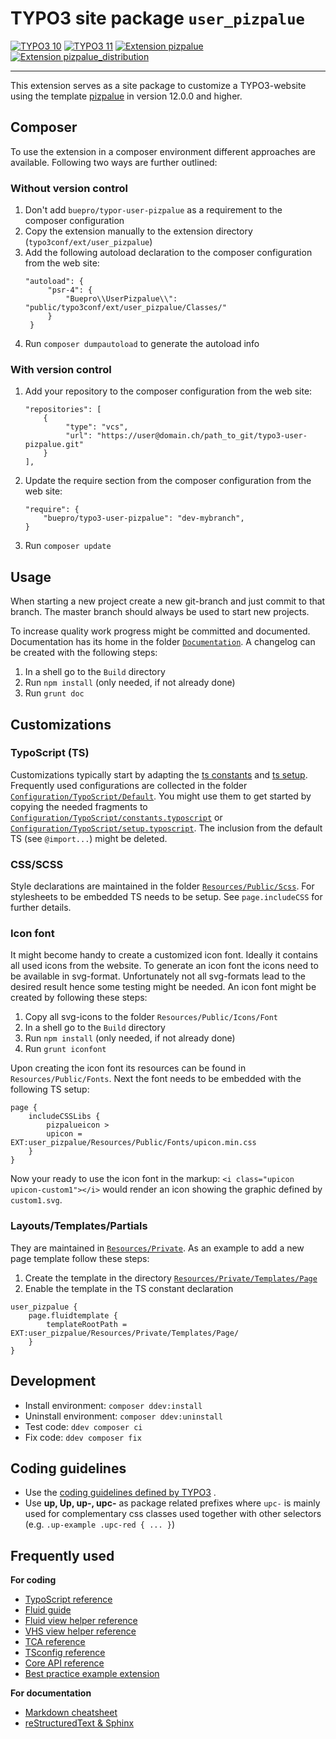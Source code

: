 # TYPO3 site package `user_pizpalue`

[![TYPO3 10](https://img.shields.io/badge/TYPO3-10-orange.svg)](https://get.typo3.org/version/10)
[![TYPO3 11](https://img.shields.io/badge/TYPO3-11-orange.svg)](https://get.typo3.org/version/11)
[![Extension pizpalue](https://img.shields.io/badge/Pizpalue-12-orange.svg)](https://extensions.typo3.org/extension/pizpalue/)
[![Extension pizpalue_distribution](https://img.shields.io/badge/Pizpalue--Distribution-3-orange.svg)](https://extensions.typo3.org/extension/pizpalue_distribution/)

---

This extension serves as a site package to customize a TYPO3-website using the template
[pizpalue](https://github.com/buepro/typo3-pizpalue) in version 12.0.0 and higher.

## Composer

To use the extension in a composer environment different approaches are available. Following two ways are further
outlined:

### Without version control

1. Don't add `buepro/typor-user-pizpalue` as a requirement to the composer configuration
1. Copy the extension manually to the extension directory (`typo3conf/ext/user_pizpalue`)
1. Add the following autoload declaration to the composer configuration from the web site:
   ```
   "autoload": {
        "psr-4": {
            "Buepro\\UserPizpalue\\": "public/typo3conf/ext/user_pizpalue/Classes/"
        }
    }
   ```
1. Run `composer dumpautoload` to generate the autoload info

### With version control

1. Add your repository to the composer configuration from the web site:
   ```
   "repositories": [
       {
            "type": "vcs",
            "url": "https://user@domain.ch/path_to_git/typo3-user-pizpalue.git"
       }
   ],
   ```
1. Update the require section from the composer configuration from the web site:
   ```
   "require": {
       "buepro/typo3-user-pizpalue": "dev-mybranch",
   }
   ```
1. Run `composer update`

## Usage

When starting a new project create a new git-branch and just commit to that branch. The master branch should always be
used to start new projects.

To increase quality work progress might be committed and documented. Documentation has its home in the folder
[`Documentation`](Documentation). A changelog can be created with the following steps:

1. In a shell go to the `Build` directory
1. Run `npm install` (only needed, if not already done)
1. Run `grunt doc`

## Customizations

### TypoScript (TS)

Customizations typically start by adapting the [ts constants](Configuration/TypoScript/constants.typoscript) and
[ts setup](Configuration/TypoScript/setup.typoscript). Frequently used configurations are collected in the
folder [`Configuration/TypoScript/Default`](Configuration/TypoScript/Default). You might use them to get started by
copying the needed fragments to
[`Configuration/TypoScript/constants.typoscript`](Configuration/TypoScript/constants.typoscript) or
[`Configuration/TypoScript/setup.typoscript`](Configuration/TypoScript/setup.typoscript). The inclusion from the default
TS (see `@import...`) might be deleted.

### CSS/SCSS

Style declarations are maintained in the folder [`Resources/Public/Scss`](Resources/Public/Scss). For stylesheets to be
embedded TS needs to be setup. See `page.includeCSS` for further details.

### Icon font

It might become handy to create a customized icon font. Ideally it contains all used icons from the website. To generate
an icon font the icons need to be available in svg-format. Unfortunately not all svg-formats lead to the desired result
hence some testing might be needed. An icon font might be created by following these steps:

1. Copy all svg-icons to the folder `Resources/Public/Icons/Font`
1. In a shell go to the `Build` directory
1. Run `npm install` (only needed, if not already done)
1. Run `grunt iconfont`

Upon creating the icon font its resources can be found in `Resources/Public/Fonts`. Next the font needs to be embedded
with the following TS setup:

```
page {
    includeCSSLibs {
        pizpalueicon >
        upicon = EXT:user_pizpalue/Resources/Public/Fonts/upicon.min.css
    }
}
```

Now your ready to use the icon font in the markup: `<i class="upicon upicon-custom1"></i>` would render an icon showing
the graphic defined by `custom1.svg`.

### Layouts/Templates/Partials

They are maintained in [`Resources/Private`](Resources/Private). As an example to add a new page template follow these
steps:

1. Create the template in the directory [`Resources/Private/Templates/Page`](Resources/Private/Templates/Page)
2. Enable the template in the TS constant declaration

```
user_pizpalue {
    page.fluidtemplate {
        templateRootPath = EXT:user_pizpalue/Resources/Private/Templates/Page/
    }
}
```

## Development

- Install environment: `composer ddev:install`
- Uninstall environment: `composer ddev:uninstall`
- Test code: `ddev composer ci`
- Fix code: `ddev composer fix`

## Coding guidelines

- Use
  the [coding guidelines defined by TYPO3](https://docs.typo3.org/typo3cms/CoreApiReference/CodingGuidelines/Index.html)
  .
- Use **up, Up, up-, upc-** as package related prefixes where `upc-` is mainly used for complementary css classes used
  together with other selectors (e.g. `.up-example .upc-red { ... }`)

## Frequently used

**For coding**

- [TypoScript reference](https://docs.typo3.org/typo3cms/TyposcriptReference/)
- [Fluid guide](https://docs.typo3.org/typo3cms/ExtbaseGuide/Fluid/)
- [Fluid view helper reference](https://docs.typo3.org/typo3cms/ViewHelperReference/)
- [VHS view helper reference](https://viewhelpers.fluidtypo3.org/fluidtypo3/vhs/)
- [TCA reference](https://docs.typo3.org/typo3cms/TCAReference/)
- [TSconfig reference](https://docs.typo3.org/typo3cms/TSconfigReference/)
- [Core API reference](https://docs.typo3.org/typo3cms/CoreApiReference/)
- [Best practice example extension](https://gitlab.typo3.org/qa/example-extension)

**For documentation**

- [Markdown cheatsheet](https://github.com/adam-p/markdown-here/wiki/Markdown-Cheatsheet)
- [reStructuredText & Sphinx](https://docs.typo3.org/typo3cms/HowToDocument/WritingReST/Index.html)
